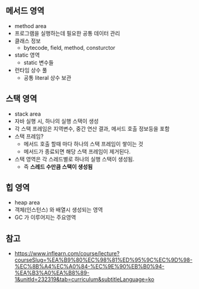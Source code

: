 ## 메서드 영역
- method area
- 프로그램을 실행하는데 필요한 공통 데이터 관리
- 클래스 정보
	- bytecode, field, method, consturctor
- static 영역
	- static 변수들
- 런타임 상수 풀
	- 공통 literal 상수 보관

## 스택 영역
- stack area
- 자바 실행 시, 하나의 실행 스택이 생성
- 각 스택 프레임은 지역변수, 중간 연산 결과, 메서드 호출 정보등을 포함
- 스택 프레임?
	- 메서드 호출 할때 마다 하나의 스택 프레임이 쌓이는 것
	- 메서드가 종료되면 해당 스택 프레임이 제거된다.
- 스택 영역은 각 스레드별로 하나의 실행 스택이 생성됨.
	- 즉 **스레드 수만큼 스택이 생성됨**

## 힙 영역
- heap area
- 객체(인스턴스) 와 배열시 생성되는 영역
- GC 가 이루어지는 주요영역


## 참고
- https://www.inflearn.com/course/lecture?courseSlug=%EA%B9%80%EC%98%81%ED%95%9C%EC%9D%98-%EC%8B%A4%EC%A0%84-%EC%9E%90%EB%B0%94-%EA%B3%A0%EA%B8%89-1&unitId=232319&tab=curriculum&subtitleLanguage=ko